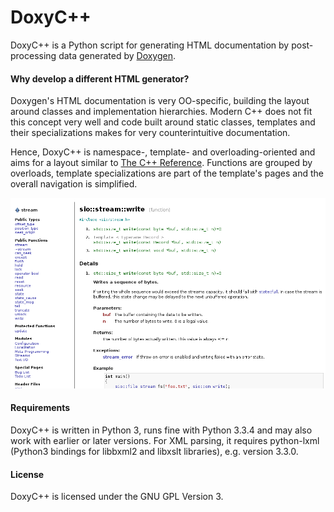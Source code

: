 DoxyC++
=======

DoxyC++ is a Python script for generating HTML documentation by post-processing
data generated by [Doxygen](www.doxygen.org/).

#### Why develop a different HTML generator?
Doxygen's HTML documentation is very OO-specific, building the layout around
classes and implementation hierarchies. Modern C++ does not fit this concept
very well and code built around static classes, templates and their 
specializations makes for very counterintuitive documentation.

Hence, DoxyC++ is namespace-, template- and overloading-oriented and aims for 
a layout similar to [The C++ Reference](http://cplusplus.com). Functions are
grouped by overloads, template specializations are part of the template's pages
and the overall navigation is simplified.

![Screenshot](doc/src/screenshot.png)

#### Requirements
DoxyC++ is written in Python 3, runs fine with Python 3.3.4 and may also work
with earlier or later versions.
For XML parsing, it requires python-lxml (Python3 bindings for libbxml2 and 
libxslt libraries), e.g. version 3.3.0.

#### License
DoxyC++ is licensed under the GNU GPL Version 3.
